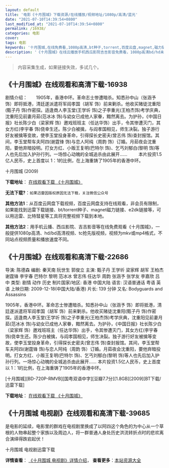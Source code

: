 ```yaml
---
layout: default
title: '电影《十月围城》下载资源/在线播放/视频地址/1080p/高清/蓝光'
date: "2021-07-10T14:39:54+0800"
last_modified_at: "2021-07-10T14:39:54+0800"
permalink: /16938/
categories: 电影
cover:
tags: 电影
keywords: '十月围城,在线免费看,1080p高清,bt种子,torrent,百度云盘,magnet,磁力链,迅雷下载资源'
description: '《十月围城》在线云播放手机西瓜影院吉吉影音免费看，1080p高清bd/hd未删减完整版和tc抢先枪版，mkv/mp4格式，附带bt/torrent种子、magnet/磁力链、百度云盘、网盘资源迅雷下载链接'
---
```


>内容采集生成，如果链接失效，多试几个。


## 《十月围城》在线观看和高清下载-16938

剧情介绍：　　1905年，香港中环。革命志士惨遭暗杀。知悉孙中山（张涵予 饰）即将抵港，清廷遂派遣将军阎孝国（胡军 饰）前来剿杀。他收买赌徒沈重阳(甄子丹 饰)作密探。适逢商人李玉堂(王学圻 饰)之子李重光(王柏杰饰)考学庆典，沈重阳见前妻月茹(范冰冰 饰)与幼女已成他人家眷，黯然离去。为护孙，《中国日报》社长陈少白（梁家辉 饰）邀戏班班主（任达华饰）出手，令其惨遭灭门，其女方红(李宇春 饰)侥幸生还。陈少白被擒，与阎孝国相见，师生决裂。独子游行好友被擒等变故，使李玉堂投身革命，引得探长史密夫(曾志伟 饰)查封报馆。其间，李玉堂帮车夫阿四(谢霆锋 饰)与恋人阿纯（周韵 饰）订婚。月茹夜会沈重阳，要他弃暗投明。打女方红、小贩王复明(巴特尔 饰)、乞丐刘郁白(黎明 饰)等人也先后加入护孙行列。一场惊心动魄的全城追杀由此展开……    　　本片投资1.5亿人民币，史上首度以 1：1的比例，在上海重铸了1905年的香港中环。


十月围城 (2009)

**下载地址**： [在线观看下载 《十月围城》](https://www.btbtdy.me/btdy/dy3821.html) 


**无法下载?**：`如果迅雷因版权原因无法下载，关注微信公众号 `

**其他方法1**：从百度云网盘下载视频，百度云网盘支持在线观看，非会员有限制，如果能找到迅雷下载链接、bt/torrent种子、magnet磁力链接、e2dk链接等，可以用迅雷、比特彗星等工具将完整视频下载到本地。

**其他方法2**：用手机云播、西瓜影院、吉吉影音等在线免费观看《十月围城》，一般提供1080p高清、hd/bd高清视频、tc抢先版视频，视频为mkv或mp4格式，不同站点视频质量和播放速度不同。


## 《十月围城》在线观看和高清下载-22686

导演: 陈德森 编剧: 秦天南 阮世生 郭俊立 主演: 甄子丹 王学圻 梁家辉 胡军 王柏杰 谢霆锋 李宇春 巴特尔 黎明 范冰冰 曾志伟 任达华 周韵 张涵予 张学友 李嘉欣 吕中 类型: 剧情 动作 历史 制片国家/地区: 香港 中国大陆 语言: 汉语普通话 粤语 英语 上映日期: 2009-12-18(中国大陆/香港) 片长: 139 分钟 又名: Bodyguards and Assassins

1905年，香港中环。革命志士惨遭暗杀。知悉孙中山（张涵予 饰）即将抵港，清廷遂派遣将军阎孝国（胡军 饰）前来剿杀。他收买赌徒沈重阳(甄子丹 饰)作密探。适逢商人李玉堂(王学圻 饰)之子李重光(王柏杰饰)考学庆典，沈重阳见前妻月茹(范冰冰 饰)与幼女已成他人家眷，黯然离去。为护孙，《中国日报》社长陈少白（梁家辉 饰）邀戏班班主（任达华饰）出手，令其惨遭灭门，其女方红(李宇春 饰)侥幸生还。陈少白被擒，与阎孝国相见，师生决裂。独子游行好友被擒等变故，使李玉堂投身革命，引得探长史密夫(曾志伟 饰)查封报馆。其间，李玉堂帮车夫阿四(谢霆锋 饰)与恋人阿纯（周韵 饰）订婚。月茹夜会沈重阳，要他弃暗投明。打女方红、小贩王复明(巴特尔 饰)、乞丐刘郁白(黎明 饰)等人也先后加入护孙行列。一场惊心动魄的全城追杀由此展开…… 本片投资1.5亿人民币，史上首度以 1：1的比例，在上海重铸了1905年的香港中环。


[十月围城][BD-720P-RMVB][国粤双语中字][豆瓣7.7分][1.8GB][2009][BT下载/迅雷下载]

**下载地址**： [在线观看下载 《十月围城》](https://www.btdx8.com/torrent/bodyguards_and_assassins_2009.html) 


## 《十月围城 电视剧》在线观看和高清下载-39685

是电影的延续，电影里的群戏在电视剧里换成了以阿四这个角色的为中心从一个草根的人物串起整个家族以及周边人，将一群普通人身处历史洪流转折点时的悲欢离合演绎得跌宕起伏！</p>


十月围城 电视剧迅雷下载

**详情查看**： [《十月围城 电视剧》详情介绍](/movie/39685/)， **查看更多**：[本站资源大全](/movie/t/all/)

